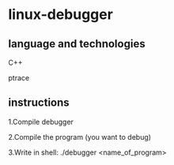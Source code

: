 # linux-debugger

## language and technologies
C++

ptrace


## instructions

1.Compile debugger

2.Compile the program (you want to debug)

3.Write in shell:
./debugger <name_of_program>
